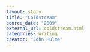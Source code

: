 ```yaml
---
layout: story
title: "Coldstream"
source_date: "2009"
external_url: coldstream.html
categories: writing
creator: "John Hulme"
---
```

